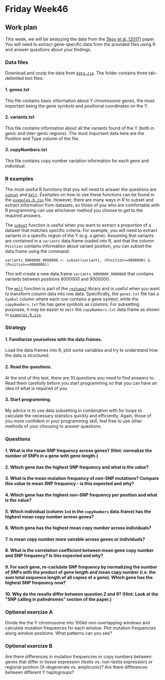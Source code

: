 # Friday Week46

## Work plan

This week, we will be analyzing the data from the [Skov et al. (2017)](https://journals.plos.org/plosgenetics/article?id=10.1371/journal.pgen.1006834) paper. You will need to extract gene-specific data from the provided files using R and answer questions about your findings.

### Data files
Download and unzip the data from [`data.zip`](data.zip). The folder contains three tab-delimited text files:
#### 1. genes.txt
This file contains basic information about Y chromosome genes, the most important being the gene symbols and positional coordinates on the Y.
#### 2. variants.txt
This file contains information about all the variants found of the Y (both in genic and inter-genic regions). The most important data here are the Position and Type column of the file.
#### 3. copyNumbers.txt
This file contains copy number variation information for each gene and individual.

### R examples
The most useful R functions that you will need to answer the questions are [`subset`](https://www.rdocumentation.org/packages/base/versions/3.6.2/topics/subset) and [`melt`](https://www.rdocumentation.org/packages/reshape2/versions/1.4.4/topics/melt). Examples on how to use these functions can be found in the [`examples.R.zip`](examples.R.zip) file. However, there are many ways in R to subset and extract information from datasets, so those of you who are comfortable with R programming can use whichever method you choose to get to the required answers.

The [`subset`](https://www.rdocumentation.org/packages/base/versions/3.6.2/topics/subset) function is useful when you want to extract a proportion of a dataset that matches specific criteria. For example, you will need to extract variants in a specific region of the Y (e.g. a gene). Assuming that variants are contained in a `variants` data.frame loaded into R, and that the column `Position` contains information about variant position, you can subset the data.frame using the command:

`variants_8000000_9000000 <- subset(variants, (Position>=8000000) & (Position<=9000000))`

This will create a new data.frame `variants_8000000_9000000` that contains variants between positions 8000000 and 9000000.

The [`melt`](https://www.rdocumentation.org/packages/reshape2/versions/1.4.4/topics/melt) function is part of the [`reshape2`](https://www.rdocumentation.org/packages/reshape2/versions/1.4.4) library and is useful when you want to transform column data into row data. Specifically, the `genes.txt` file has a `Symbol` column where each row contains a gene symbol, while the `copyNumbers.txt` file has gene symbols as columns. For subsetting purposes, it may be easier to `melt` the `copyNumbers.txt` data.frame as shown in [`examples.R.zip`](examples.R.zip).

### Strategy
#### 1. Familiarize yourselves with the data.frames.
Load the data.frames into R, plot some variables and try to understand how the data is structured.
#### 2. Read the questions.
At the end of this text, there are 10 questions you need to find answers to. Read them carefully before you start programming so that you can have an idea of what is required of you.
#### 3. Start programming.
My advice is to use data subsetting in combination with for loops to calculate the necessary statistics quickly and efficiently. Again, those of you more confident in your programming skill, feel free to use other methods of your choosing to answer questions.

### Questions
#### 1. What is the mean SNP frequency across genes? (Hint: normalize the number of SNPs in a gene with gene length.)
#### 2. Which gene has the highest SNP frequency and what is the value?
#### 3. What is the mean mutation frequency of non-SNP mutations? Compare this value to mean SNP frequency - is this expected and why?
#### 4. Which gene has the highest non-SNP frequency per position and what is the value?
#### 5. Which individual (column `Ind` in the `copyNumbers` data.frame) has the highest mean copy number across genes?
#### 6. Which gene has the highest mean copy number across individuals?
#### 7. Is mean copy number more vairable across genes or individuals?
#### 8. What is the correlation coefficient between mean gene copy number and SNP frequency? Is this expected and why?
#### 9. For each gene, re-caclulate SNP frequency by normalizing the number of SNPs with the product of gene length and mean copy number (i.e. the sum total sequence length of all copies of a gene). Which gene has the highest SNP freqeuncy now?
#### 10. Why do the results differ between question 2 and 9? (Hint: Look at the "SNP calling in palindromes" section of the paper.)

### Optional exercize A
Divide the the Y chromosome into 100kb non-overlapping windows and calculate mutation frequences for each window. Plot mutation frequencies along window positions. What patterns can you see?

### Optional exercize B
Are there differences in mutation frequencies or copy numbers between genes that differ in tissue expression (testis vs. non-testis expression) or regional position (X-degenerate vs. ampliconic)? Are there differences between different Y haplogroups?

